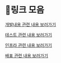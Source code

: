 # 🔗링크 모음

[개발내용 관련 내용 보러가기](http://mgh-aws.co.kr/board/7184122073848090626/7196151626426482690)

[테스트 관련 내용 보러가기](http://mgh-aws.co.kr/board/7184122073848090626/7196151626426482689)

[인프라 관련 내용 보러가기](http://mgh-aws.co.kr/board/7184122073848090626/7196151626426482688)

[배표 관련 내용 보러가기](http://mgh-aws.co.kr/board/7184122073848090626/7184122073848090630)
